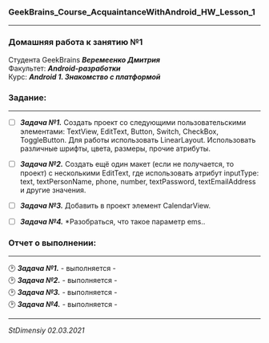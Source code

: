### GeekBrains_Course_AcquaintanceWithAndroid_HW_Lesson_1
---
### Домашняя работа к занятию №1
Студента GeekBrains ***Веремеенко Дмитрия***    
Факультет: ***Android-разработки***    
Курс: ***Android 1. Знакомство с платформой***    
### Задание:
---
- [ ] ***Задача №1.***	Создать проект со следующими пользовательскими элементами:
TextView, EditText, Button, Switch, CheckBox, ToggleButton.
Для работы использовать LinearLayout.
Использовать различные шрифты, цвета, размеры, прочие атрибуты.    
- [ ] ***Задача №2.***	Создать ещё один макет (если не получается, то проект)
с несколькими EditText, где использовать атрибут 
inputType: text, textPersonName, phone, number, textPassword, textEmailAddress
и другие значения.    
- [ ] ***Задача №3.***	Добавить в проект элемент CalendarView. 
- [ ] ***Задача №4.*** *Разобраться, что такое параметр ems.. 
  
     
### Отчет о выполнении:
---    
:clock2: ***Задача №1.***	 - выполняется -        
:clock2: ***Задача №2.***	 - выполняется -        
:clock2: ***Задача №3.***	 - выполняется -        
:clock2: ***Задача №4.***	 - выполняется -        

---   

*StDimensiy 02.03.2021*
